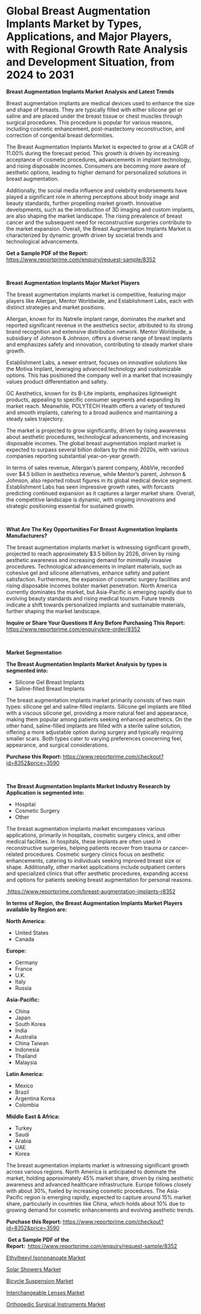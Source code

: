 <p><h1>Global Breast Augmentation Implants Market by Types, Applications, and Major Players, with Regional Growth Rate Analysis and Development Situation, from 2024 to 2031</h1></p><p><strong>Breast Augmentation Implants Market Analysis and Latest Trends</strong></p>
<p><p>Breast augmentation implants are medical devices used to enhance the size and shape of breasts. They are typically filled with either silicone gel or saline and are placed under the breast tissue or chest muscles through surgical procedures. This procedure is popular for various reasons, including cosmetic enhancement, post-mastectomy reconstruction, and correction of congenital breast deformities. </p><p>The Breast Augmentation Implants Market is expected to grow at a CAGR of 11.00% during the forecast period. This growth is driven by increasing acceptance of cosmetic procedures, advancements in implant technology, and rising disposable incomes. Consumers are becoming more aware of aesthetic options, leading to higher demand for personalized solutions in breast augmentation. </p><p>Additionally, the social media influence and celebrity endorsements have played a significant role in altering perceptions about body image and beauty standards, further propelling market growth. Innovative developments, such as the introduction of 3D imaging and custom implants, are also shaping the market landscape. The rising prevalence of breast cancer and the subsequent need for reconstructive surgeries contribute to the market expansion. Overall, the Breast Augmentation Implants Market is characterized by dynamic growth driven by societal trends and technological advancements.</p></p>
<p><strong>Get a Sample PDF of the Report:&nbsp;</strong> <a href="https://www.reportprime.com/enquiry/request-sample/8352">https://www.reportprime.com/enquiry/request-sample/8352</a></p>
<p>&nbsp;</p>
<p><strong>Breast Augmentation Implants Major Market Players</strong></p>
<p><p>The breast augmentation implants market is competitive, featuring major players like Allergan, Mentor Worldwide, and Establishment Labs, each with distinct strategies and market positions. </p><p>Allergan, known for its Natrelle implant range, dominates the market and reported significant revenue in the aesthetics sector, attributed to its strong brand recognition and extensive distribution network. Mentor Worldwide, a subsidiary of Johnson & Johnson, offers a diverse range of breast implants and emphasizes safety and innovation, contributing to steady market share growth. </p><p>Establishment Labs, a newer entrant, focuses on innovative solutions like the Motiva Implant, leveraging advanced technology and customizable options. This has positioned the company well in a market that increasingly values product differentiation and safety. </p><p>GC Aesthetics, known for its B-Lite implants, emphasizes lightweight products, appealing to specific consumer segments and expanding its market reach. Meanwhile, POLYTECH Health offers a variety of textured and smooth implants, catering to a broad audience and maintaining a steady sales trajectory. </p><p>The market is projected to grow significantly, driven by rising awareness about aesthetic procedures, technological advancements, and increasing disposable incomes. The global breast augmentation implant market is expected to surpass several billion dollars by the mid-2020s, with various companies reporting substantial year-on-year growth. </p><p>In terms of sales revenue, Allergan’s parent company, AbbVie, recorded over $4.5 billion in aesthetics revenue, while Mentor’s parent, Johnson & Johnson, also reported robust figures in its global medical device segment. Establishment Labs has seen impressive growth rates, with forcasts predicting continued expansion as it captures a larger market share. Overall, the competitive landscape is dynamic, with ongoing innovations and strategic positioning essential for sustained growth.</p></p>
<p>&nbsp;</p>
<p><strong>What Are The Key Opportunities For Breast Augmentation Implants Manufacturers?</strong></p>
<p><p>The breast augmentation implants market is witnessing significant growth, projected to reach approximately $3.5 billion by 2026, driven by rising aesthetic awareness and increasing demand for minimally invasive procedures. Technological advancements in implant materials, such as cohesive gel and silicone alternatives, enhance safety and patient satisfaction. Furthermore, the expansion of cosmetic surgery facilities and rising disposable incomes bolster market penetration. North America currently dominates the market, but Asia-Pacific is emerging rapidly due to evolving beauty standards and rising medical tourism. Future trends indicate a shift towards personalized implants and sustainable materials, further shaping the market landscape.</p></p>
<p><strong>Inquire or Share Your Questions If Any Before Purchasing This Report:</strong> <a href="https://www.reportprime.com/enquiry/pre-order/8352">https://www.reportprime.com/enquiry/pre-order/8352</a></p>
<p>&nbsp;</p>
<p><strong>Market Segmentation</strong></p>
<p><strong>The Breast Augmentation Implants Market Analysis by types is segmented into:</strong></p>
<p><ul><li>Silicone Gel Breast Implants</li><li>Saline-filled Breast Implants</li></ul></p>
<p><p>The breast augmentation implants market primarily consists of two main types: silicone gel and saline-filled implants. Silicone gel implants are filled with a viscous silicone gel, providing a more natural feel and appearance, making them popular among patients seeking enhanced aesthetics. On the other hand, saline-filled implants are filled with a sterile saline solution, offering a more adjustable option during surgery and typically requiring smaller scars. Both types cater to varying preferences concerning feel, appearance, and surgical considerations.</p></p>
<p><strong>Purchase this Report:&nbsp;</strong><a href="https://www.reportprime.com/checkout?id=8352&price=3590">https://www.reportprime.com/checkout?id=8352&price=3590</a></p>
<p>&nbsp;</p>
<p><strong>The Breast Augmentation Implants Market Industry Research by Application is segmented into:</strong></p>
<p><ul><li>Hospital</li><li>Cosmetic Surgery</li><li>Other</li></ul></p>
<p><p>The breast augmentation implants market encompasses various applications, primarily in hospitals, cosmetic surgery clinics, and other medical facilities. In hospitals, these implants are often used in reconstructive surgeries, helping patients recover from trauma or cancer-related procedures. Cosmetic surgery clinics focus on aesthetic enhancements, catering to individuals seeking improved breast size or shape. Additionally, other market applications include outpatient centers and specialized clinics that offer aesthetic procedures, expanding access and options for patients seeking breast augmentation for personal reasons.</p></p>
<p><a href="https://www.reportprime.com/breast-augmentation-implants-r8352">&nbsp;https://www.reportprime.com/breast-augmentation-implants-r8352</a></p>
<p><strong>In terms of Region, the Breast Augmentation Implants Market Players available by Region are:</strong></p>
<p>
    <p> <strong> North America: </strong>
        <ul>
            <li>United States</li>
            <li>Canada</li>
        </ul>
        </p> 
    <p> <strong> Europe: </strong>
        <ul>
            <li>Germany</li>
            <li>France</li>
            <li>U.K.</li>
            <li>Italy</li>
            <li>Russia</li>
        </ul>
        </p> 
    <p> <strong> Asia-Pacific: </strong>
        <ul>
            <li>China</li>
            <li>Japan</li>
            <li>South Korea</li>
            <li>India</li>
            <li>Australia</li>
            <li>China Taiwan</li>
            <li>Indonesia</li>
            <li>Thailand</li>
            <li>Malaysia</li>
        </ul>
        </p> 
    <p> <strong> Latin America: </strong>
        <ul>
            <li>Mexico</li>
            <li>Brazil</li>
            <li>Argentina Korea</li>
            <li>Colombia</li>
        </ul>
        </p> 
    <p> <strong> Middle East & Africa: </strong>
        <ul>
            <li>Turkey</li>
            <li>Saudi</li>
            <li>Arabia</li>
            <li>UAE</li>
            <li>Korea</li>
        </ul>
    </p>
    </p>
<p><p>The breast augmentation implants market is witnessing significant growth across various regions. North America is anticipated to dominate the market, holding approximately 45% market share, driven by rising aesthetic awareness and advanced healthcare infrastructure. Europe follows closely with about 30%, fueled by increasing cosmetic procedures. The Asia-Pacific region is emerging rapidly, expected to capture around 15% market share, particularly in countries like China, which holds about 10% due to growing demand for cosmetic enhancements and evolving aesthetic trends.</p></p>
<p><strong>Purchase this Report: </strong><a href="https://www.reportprime.com/checkout?id=8352&price=3590">https://www.reportprime.com/checkout?id=8352&price=3590</a></p>
<p>&nbsp;<strong>Get a Sample PDF of the Report:&nbsp;&nbsp;</strong><a href="https://www.reportprime.com/enquiry/request-sample/8352">https://www.reportprime.com/enquiry/request-sample/8352</a></p>
<p><strong></strong></p>
<p><p><a href="https://issuu.com/reportprime-2/docs/ethylhexyl-isononanoate-market-size_1b4718d51307f4">Ethylhexyl Isononanoate Market</a></p><p><a href="https://issuu.com/reportprime-2/docs/solar-showers-market-size-2030.pptx_7765cffb6fae86">Solar Showers Market</a></p><p><a href="https://www.linkedin.com/pulse/bicycle-suspension-market-research-report-forecast-growth-prospects-m5u7f?trackingId=dPiNUEIuSJ%2BHDxSDVgeslg%3D%3D">Bicycle Suspension Market</a></p><p><a href="https://www.linkedin.com/pulse/analyzing-key-drivers-interchangeable-lenses-market-trends-ioxwe?trackingId=HvQM5vRcQjeYB3hzffoLdA%3D%3D">Interchangeable Lenses Market</a></p><p><a href="https://github.com/SamiaChowdhury801/Market-Research-Report-List-1/blob/main/orthopedic-surgical-instruments-market.md">Orthopedic Surgical Instruments Market</a></p></p>